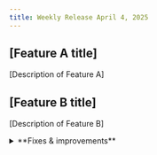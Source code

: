 ```yaml
---
title: Weekly Release April 4, 2025
---
```


## [Feature A title]

[Description of Feature A]

## [Feature B title]

[Description of Feature B]

<details>

<summary>**Fixes & improvements**</summary>

- **Neon Console**

  - [Improvement 1]
  - [Improvement 2]

- **Neon API**

  [API improvements]

- **Neon CLI**

  [CLI improvements]

- **Drizzle Studio update**

  For details about the latest Drizzle Studio updates, see the [Neon Drizzle Studio Integration Changelog](https://github.com/neondatabase/neon-drizzle-studio-changelog/blob/main/CHANGELOG.md).

</details>
